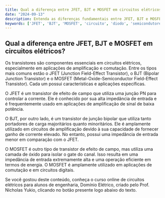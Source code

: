```yaml
---
title: Qual a diferença entre JFET, BJT e MOSFET em circuitos elétricos?
date: "2024-09-13"
description: Entenda as diferenças fundamentais entre JFET, BJT e MOSFET em circuitos elétricos.
keywords: ['JFET', 'BJT', 'MOSFET', 'circuito', 'diodo', 'semicondutores']
---
```


## Qual a diferença entre JFET, BJT e MOSFET em circuitos elétricos?

Os transistores são componentes essenciais em circuitos elétricos, especialmente em aplicações de amplificação e comutação. Entre os tipos mais comuns estão o JFET (Junction Field-Effect Transistor), o BJT (Bipolar Junction Transistor) e o MOSFET (Metal-Oxide-Semiconductor Field-Effect Transistor). Cada um possui características e aplicações específicas.

O JFET é um transistor de efeito de campo que utiliza uma junção PN para controlar a corrente. Ele é conhecido por sua alta impedância de entrada e é frequentemente usado em aplicações de amplificação de sinal de baixa potência.

O BJT, por outro lado, é um transistor de junção bipolar que utiliza tanto portadores de carga majoritários quanto minoritários. Ele é amplamente utilizado em circuitos de amplificação devido à sua capacidade de fornecer ganho de corrente elevado. No entanto, possui uma impedância de entrada menor em comparação com o JFET.

O MOSFET é outro tipo de transistor de efeito de campo, mas utiliza uma camada de óxido para isolar o gate do canal. Isso resulta em uma impedância de entrada extremamente alta e uma operação eficiente em termos de energia. O MOSFET é amplamente utilizado em aplicações de comutação e em circuitos digitais.

Se você gostou deste conteúdo, conheça o curso online de circuitos elétricos para alunos de engenharia, Domínio Elétrico, criado pelo Prof. Nicholas Yukio, clicando no botão presente logo abaixo do texto.